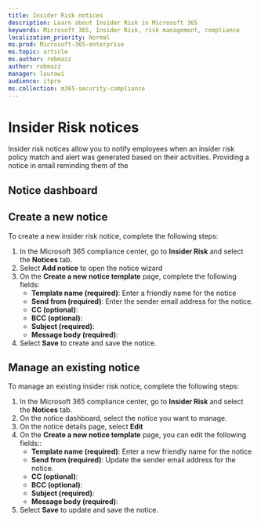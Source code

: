```yaml
---
title: Insider Risk notices
description: Learn about Insider Risk in Microsoft 365
keywords: Microsoft 365, Insider Risk, risk management, compliance
localization_priority: Normal
ms.prod: Microsoft-365-enterprise
ms.topic: article
ms.author: robmazz
author: robmazz
manager: laurawi
audience: itpro
ms.collection: m365-security-compliance
---
```


# Insider Risk notices

Insider risk notices allow you to notify employees when an insider risk policy match and alert was generated based on their activities. Providing a notice in email reminding them of the 

## Notice dashboard

## Create a new notice

To create a new insider risk notice, complete the following steps:

1. In the Microsoft 365 compliance center, go to **Insider Risk** and select the **Notices** tab.
2. Select **Add notice** to open the notice wizard
3. On the **Create a new notice template** page, complete the following fields:
    - **Template name (required)**: Enter a friendly name for the notice
    - **Send from (required)**: Enter the sender email address for the notice.
    - **CC (optional)**:
    - **BCC (optional)**:
    - **Subject (required)**:
    - **Message body (required)**:
4. Select **Save** to create and save the notice.

## Manage an existing notice

To manage an existing insider risk notice, complete the following steps:

1. In the Microsoft 365 compliance center, go to **Insider Risk** and select the **Notices** tab.
2. On the notice dashboard, select the notice you want to manage.
3. On the notice details page, select **Edit**
4. On the **Create a new notice template** page, you can edit the following fields::
    - **Template name (required)**: Enter a new friendly name for the notice
    - **Send from (required)**: Update the sender email address for the notice.
    - **CC (optional)**:
    - **BCC (optional)**:
    - **Subject (required)**:
    - **Message body (required)**:
4. Select **Save** to update and save the notice.

